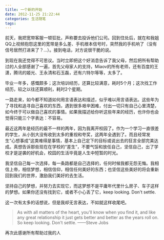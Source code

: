```yaml
---
title: 一个新的开始
date: 2012-11-25 21:22:44
categories: 生活随笔
tags:
---
```


前天，我把宽带客服一顿狂批，声称要去投诉他们公司。回到住处后，就在和我姐QQ上视频抱怨这里的宽带是多么差、手机根本信号时，突然我的手机响了（没有信号居然打进来了？…）。接到电话，对方说很干脆的说。
 
到现在我还觉得不可思议。当时立即把这个好消息告诉了我父母，然后把所有帮助过的人全部感谢了一遍，首先父母家人的支持，Miaov的所有老师，还有百度的王潇，腾讯的姬光、王永清和石玉磊，还有六特尔等等，太多了。
 
毕业一年多，感慨颇多；这次培训经历，还算比较满意，耗时5个月；这次找工作经历，较之以往还算顺利，耗时2个星期。 

一路走来，如今都不知道如何用言语表达和描述，似乎难以用言语表达。这些年为了寻找和追寻自己喜欢的东西，遇到很多艰辛困难，付出一切只有自己心里清楚，如今终于可以做自己喜欢的事情。如果我描述给你听这些年来的经历，也许你也会觉得只能三个字表达：不容易。
 
最近这两年是经历的最不一样的两年，因为我离开校园了。作为一个学习一直很差的学生，从小到大没有收到太多的重视和夸奖，这两年全遇到了。而且经常发生“心想事成”这类难得是事情，基本上自己定下的目标或说出去的狂言全部完美达成。真想告诉那些现在在学校的“差生”，不要气馁和放任自己，坚信自己，出了学校才是逆袭的好机会，校园的生活毕竟是人生中短暂的时光。
 
我坚信自己每一次选择，每一条路都是自己选择的，任何时候我都无怨无悔。我相信上帝，相信梦想，相信信仰，相信任何美好的东西；也坚信这些美好的将会重新回到我们的世界，激励我们美好的去生活。
 
坚持自己的梦想，并努力去实现它，而这梦想不是平庸年代里什么房子、车子这样的梦想。如果你还没有找到它，或者不小心丢了它，keep looking. Don't settle.
 
这一次有太多的话想说，但是我却无言表达，不如就这样收尾吧。 
 
> As with all matters of the heart, you'll know when you find it, and like any great relationship it just gets better and better as the years roll on. So keep looking. Don't settle.
——Steve Jobs
 

再次此感谢所有帮助过我的人